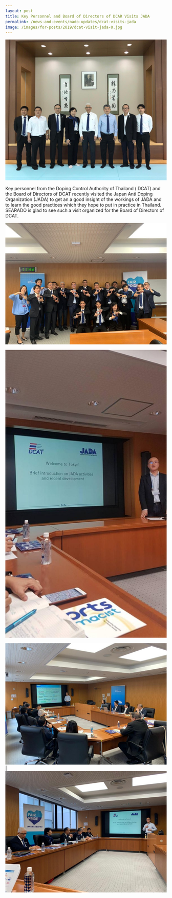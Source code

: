 ```yaml
---
layout: post
title: Key Personnel and Board of Directors of DCAR Visits JADA
permalink: /news-and-events/nado-updates/dcat-visits-jada
image: /images/for-posts/2019/dcat-visit-jada-0.jpg
---
```

![Group photo](/images/for-posts/2019/dcat-visit-jada-0.jpg)

Key personnel from the Doping Control Authority of Thailand ( DCAT) and the Board of Directors of DCAT recently visited the Japan Anti Doping Organization (JADA) to get an a good insight of the workings of JADA and to learn the good practices which they hope to put in practice in Thailand. SEARADO is glad to see such a visit organized for the Board of Directors of DCAT.

![Group photo](/images/for-posts/2019/dcat-visit-jada-1.jpg)

![Meeting photo](/images/for-posts/2019/dcat-visit-jada-2.jpg)

![Meeting photo](/images/for-posts/2019/dcat-visit-jada-3.jpg) | ![Meeting photo](/images/for-posts/2019/dcat-visit-jada-4.jpg)
